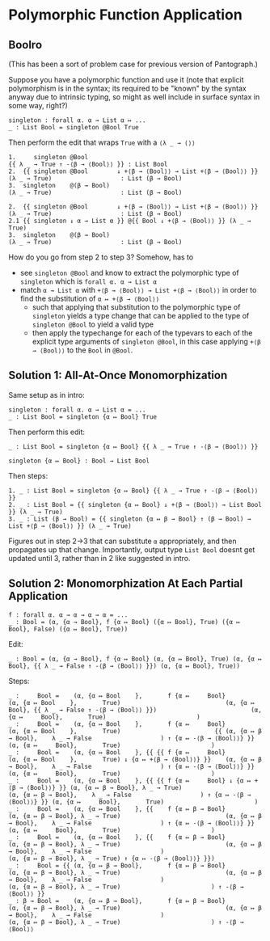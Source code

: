# Polymorphic Function Application

## Boolro

(This has been a sort of problem case for previous version of Pantograph.)

Suppose you have a polymorphic function and use it (note that explicit polymorphism is in the syntax; its required to be "known" by the syntax anyway due to intrinsic typing, so might as well include in surface syntax in some way, right?)

```
singleton : forall α. α → List α ↦ ...
_ : List Bool = singleton @Bool True
```

Then perform the edit that wraps `True` with a `⟨λ _ → ⟨⟩⟩`

```
1.     singleton @Bool                                                 {{ λ _ → True ↑ -⟨β → ⟨Bool⟩⟩ }} : List Bool
2.  {{ singleton @Bool        ↓ +⟨β → ⟨Bool⟩⟩ → List +⟨β → ⟨Bool⟩⟩ }}    (λ _ → True)                   : List (β → Bool)
3.  singleton    @(β → Bool)                                             (λ _ → True)                   : List (β → Bool)
```

```
2.  {{ singleton @Bool        ↓ +⟨β → ⟨Bool⟩⟩ → List +⟨β → ⟨Bool⟩⟩ }}     (λ _ → True)                   : List (β → Bool)
2.1 {{ singleton ↓ α → List α }} @{{ Bool ↓ +⟨β → ⟨Bool⟩⟩ }} (λ _ → True)
3.  singleton    @(β → Bool)                                              (λ _ → True)                   : List (β → Bool)
```

How do you go from step 2 to step 3?
Somehow, has to
- see `singleton @Bool` and know to extract the polymorphic type of `singleton` which is `forall α. α → List α`
- match `α → List α` with `+⟨β → ⟨Bool⟩⟩ → List +⟨β → ⟨Bool⟩⟩` in order to find the substitution of `α ↦ +⟨β → ⟨Bool⟩⟩`
  - such that applying that substitution to the polymorphic type of `singleton` yields a type change that can be applied to the type of `singleton @Bool` to yield a valid type
  - then apply the typechange for each of the typevars to each of the explicit type arguments of `singleton @Bool`, in this case applying `+⟨β → ⟨Bool⟩⟩` to the `Bool` in `@Bool`.

## Solution 1: All-At-Once Monomorphization

Same setup as in intro:

```
singleton : forall α. α → List α = ...
_ : List Bool = singleton {α ↦ Bool} True
```

Then perform this edit:
```
_ : List Bool = singleton {α ↦ Bool} {{ λ _ → True ↑ -⟨β → ⟨Bool⟩⟩ }}
```

```
singleton {α ↦ Bool} : Bool → List Bool
```

Then steps:

```
1. _ : List Bool = singleton {α ↦ Bool} {{ λ _ → True ↑ -⟨β → ⟨Bool⟩⟩ }}
2. _ : List Bool = {{ singleton {α ↦ Bool} ↓ +⟨β → ⟨Bool⟩⟩ → List Bool }} (λ _ → True)
3. _ : List (β → Bool) = {{ singleton {α ↦ β → Bool} ↑ (β → Bool) → List +⟨β → ⟨Bool⟩⟩ }} (λ _ → True)
```

Figures out in step 2->3 that can substitute `α` appropriately, and then propagates up that change.
Importantly, output type `List Bool` doesnt get updated until 3, rather than in 2 like suggested in intro.

## Solution 2: Monomorphization At Each Partial Application

```
f : forall α. α → α → α → α = ...
_ : Bool = (α, {α → Bool}, f {α ↦ Bool} ({α ↦ Bool}, True) ({α ↦ Bool}, False) ({α ↦ Bool}, True))
```

Edit:

```
_ : Bool = (α, {α → Bool}, f {α ↦ Bool} (α, {α ↦ Bool}, True) (α, {α ↦ Bool}, {{ λ _ → False ↑ -⟨β → ⟨Bool⟩⟩ }}) (α, {α ↦ Bool}, True))
```

Steps:

```
_ :     Bool =    (α, {α ↦ Bool    },       f {α ↦     Bool}                          (α, {α ↦ Bool    },       True)                             (α, {α ↦     Bool}, {{ λ _ → False ↑ -⟨β → ⟨Bool⟩⟩ }})                          (α, {α ↦     Bool},       True)                         )
_ :     Bool =    (α, {α ↦ Bool    },       f {α ↦     Bool}                          (α, {α ↦ Bool    },       True)                          {{ (α, {α ↦ β → Bool},    λ _ → False                   ) ↑ {α ↦ -⟨β → ⟨Bool⟩⟩} }} (α, {α ↦     Bool},       True)                         )
_ :     Bool =    (α, {α ↦ Bool    }, {{ {{ f {α ↦     Bool}                          (α, {α ↦ Bool    },       True) ↓ {α ↦ +⟨β → ⟨Bool⟩⟩} }}    (α, {α ↦ β → Bool},    λ _ → False                   ) ↑ {α ↦ -⟨β → ⟨Bool⟩⟩} }} (α, {α ↦     Bool},       True)                         )
_ :     Bool =    (α, {α ↦ Bool    }, {{ {{ f {α ↦     Bool} ↓ {α ↦ +⟨β → ⟨Bool⟩⟩} }} (α, {α ↦ β → Bool}, λ _ → True)                             (α, {α ↦ β → Bool},    λ _ → False                   ) ↑ {α ↦ -⟨β → ⟨Bool⟩⟩} }} (α, {α ↦     Bool},       True)                         )
_ :     Bool =    (α, {α ↦ Bool    }, {{    f {α ↦ β → Bool}                          (α, {α ↦ β → Bool}, λ _ → True)                             (α, {α ↦ β → Bool},    λ _ → False                   ) ↑ {α ↦ -⟨β → ⟨Bool⟩⟩} }} (α, {α ↦     Bool},       True)                         )
_ :     Bool =    (α, {α ↦ Bool    }, {{    f {α ↦ β → Bool}                          (α, {α ↦ β → Bool}, λ _ → True)                             (α, {α ↦ β → Bool},    λ _ → False                   )                          (α, {α ↦ β → Bool}, λ _ → True) ↑ {α ↦ -⟨β → ⟨Bool⟩⟩} }})
_ :     Bool = {{ (α, {α ↦ β → Bool},       f {α ↦ β → Bool}                          (α, {α ↦ β → Bool}, λ _ → True)                             (α, {α ↦ β → Bool},    λ _ → False                   )                          (α, {α ↦ β → Bool}, λ _ → True)                         ) ↑ -⟨β → ⟨Bool⟩⟩ }}
_ : β → Bool =    (α, {α ↦ β → Bool},       f {α ↦ β → Bool}                          (α, {α ↦ β → Bool}, λ _ → True)                             (α, {α ↦ β → Bool},    λ _ → False                   )                          (α, {α ↦ β → Bool}, λ _ → True)                         ) ↑ -⟨β → ⟨Bool⟩⟩
```
